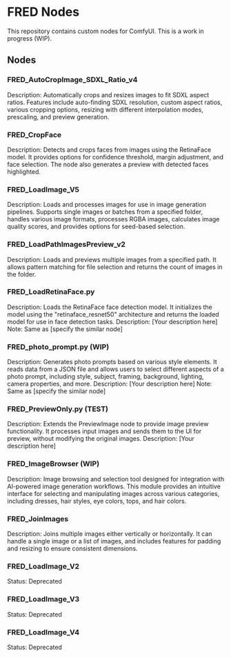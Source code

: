 # FRED Nodes

This repository contains custom nodes for ComfyUI. This is a work in progress (WIP).

## Nodes

### FRED_AutoCropImage_SDXL_Ratio_v4
Description: Automatically crops and resizes images to fit SDXL aspect ratios. Features include auto-finding SDXL resolution, custom aspect ratios, various cropping options, resizing with different interpolation modes, prescaling, and preview generation.

### FRED_CropFace
Description: Detects and crops faces from images using the RetinaFace model. It provides options for confidence threshold, margin adjustment, and face selection. The node also generates a preview with detected faces highlighted.

### FRED_LoadImage_V5
Description: Loads and processes images for use in image generation pipelines. Supports single images or batches from a specified folder, handles various image formats, processes RGBA images, calculates image quality scores, and provides options for seed-based selection.

### FRED_LoadPathImagesPreview_v2
Description: Loads and previews multiple images from a specified path. It allows pattern matching for file selection and returns the count of images in the folder.

### FRED_LoadRetinaFace.py
Description: Loads the RetinaFace face detection model. It initializes the model using the "retinaface_resnet50" architecture and returns the loaded model for use in face detection tasks.
Description: [Your description here] Note: Same as [specify the similar node]

### FRED_photo_prompt.py (WIP)
Description: Generates photo prompts based on various style elements. It reads data from a JSON file and allows users to select different aspects of a photo prompt, including style, subject, framing, background, lighting, camera properties, and more.
Description: [Your description here] Note: Same as [specify the similar node]

### FRED_PreviewOnly.py (TEST)
Description: Extends the PreviewImage node to provide image preview functionality. It processes input images and sends them to the UI for preview, without modifying the original images.
Description: [Your description here]

### FRED_ImageBrowser (WIP)
Description: Image browsing and selection tool designed for integration with AI-powered image generation workflows. This module provides an intuitive interface for selecting and manipulating images across various categories, including dresses, hair styles, eye colors, tops, and hair colors.

### FRED_JoinImages
Description: Joins multiple images either vertically or horizontally. It can handle a single image or a list of images, and includes features for padding and resizing to ensure consistent dimensions.

### FRED_LoadImage_V2
Status: Deprecated

### FRED_LoadImage_V3
Status: Deprecated

### FRED_LoadImage_V4
Status: Deprecated

